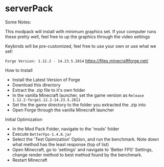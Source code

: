 # serverPack

Some Notes:

This modpack will install with minimum graphics set. If your computer runs these pretty well, feel free to up the graphics through the video settings

Keybinds will be pre-customized, feel free to use your own or use what we set!


 `Forge Version: 1.12.2 - 14.23.5.2814`
 https://files.minecraftforge.net/

How to Install

 - Install the Latest Version of Forge
 - Download this directory
 - Extract the .zip file to it's own folder
 - In the vanilla Minecraft launcher, set the game version as `Release 1.12.2-forge1.12.2-14.23.5.2811`
 - Set the the game directory to the folder you extracted the .zip into
 - Open Forge through the vanilla Minecraft launcher
 
 Initial Optimization
  - In the Mod Pack Folder, navigate to the 'mods' folder
  - Execute `BetterFps-1.4.8.jar`
  - Select the 'Test Opimization' Option, and run the benchmark. Note down what method has the least response (top of list)
  - Open Minecraft, go to 'settings' and navigate to 'Better FPS' Settings, change render method to best method found by the benchmark.
  - Restart Minecraft
